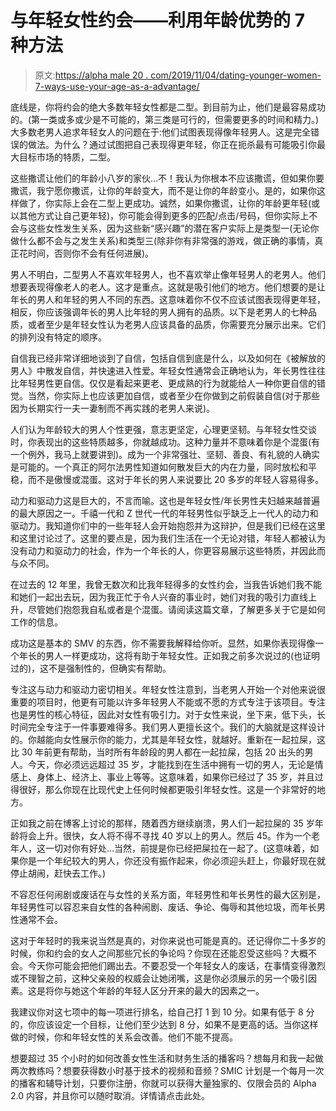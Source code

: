 # 与年轻女性约会——利用年龄优势的 7 种方法

> 原文:[https://alpha male 20 . com/2019/11/04/dating-younger-women-7-ways-use-your-age-as-a-advantage/](https://alphamale20.com/2019/11/04/dating-younger-women-7-ways-to-use-your-age-as-an-advantage/)

底线是，你将约会的绝大多数年轻女性都是二型。到目前为止，他们是最容易成功的。(第一类或多或少是不可能的，第三类是可行的，但需要更多的时间和精力。)大多数老男人追求年轻女人的问题在于:他们试图表现得像年轻男人。这是完全错误的做法。为什么？通过试图把自己表现得更年轻，你正在扼杀最有可能吸引你最大目标市场的特质，二型。

这些撒谎让他们的年龄小八岁的家伙…不！我认为你根本不应该撒谎，但如果你要撒谎，我宁愿你撒谎，让你的年龄变大，而不是让你的年龄变小。是的，如果你这样做了，你实际上会在二型上更成功。诚然，如果你撒谎，让你的年龄更年轻(或以其他方式让自己更年轻)，你可能会得到更多的匹配/点击/号码，但你实际上不会与这些女性发生关系，因为这些新“感兴趣”的潜在客户实际上是类型一(无论你做什么都不会与之发生关系)和类型三(除非你有非常强的游戏，做正确的事情，真正花时间，否则你不会有任何进展)。

男人不明白，二型男人不喜欢年轻男人，也不喜欢举止像年轻男人的老男人。他们想要表现得像老人的老人。这才是重点。这就是吸引他们的地方。他们想要的是让年长的男人和年轻的男人不同的东西。这意味着你不仅不应该试图表现得更年轻，相反，你应该强调年长的男人比年轻的男人拥有的品质。以下是老男人的七种品质，或者至少是年轻女性认为老男人应该具备的品质，你需要充分展示出来。它们的排列没有特定的顺序。

自信我已经非常详细地谈到了自信，包括自信到底是什么，以及如何在《被解放的男人》中散发自信，并快速进入性爱。年轻女性通常会正确地认为，年长男性往往比年轻男性更自信。仅仅是看起来更老、更成熟的行为就能给人一种你更自信的错觉。当然，你实际上也应该更加自信，或者至少在你做到之前假装自信(对于那些因为长期实行一夫一妻制而不再实践的老男人来说)。

人们认为年龄较大的男人个性更强，意志更坚定，心理更坚韧。与年轻女性交谈时，你表现出的这些特质越多，你就越成功。这种力量并不意味着你是个混蛋(有一个例外，我马上就要讲到)。成为一个非常强壮、坚韧、善良、有礼貌的人确实是可能的。一个真正的阿尔法男性知道如何散发巨大的内在力量，同时放松和平稳，而不是傲慢或混蛋。这对于年长的男人来说要比 20 多岁的年轻人容易得多。

动力和驱动力这是巨大的，不言而喻。这也是年轻女性/年长男性夫妇越来越普遍的最大原因之一。千禧一代和 Z 世代一代的年轻男性似乎缺乏上一代人的动力和驱动力。我知道你们中的一些年轻人会开始抱怨并为这辩护，但是我们已经在这里和这里讨论过了。这里的要点是，因为我们生活在一个无论对错，年轻人都被认为没有动力和驱动力的社会，作为一个年长的人，你更容易展示这些特质，并因此而与众不同。

在过去的 12 年里，我曾无数次和比我年轻得多的女性约会，当我告诉她们我不能和她们一起出去玩，因为我正忙于令人兴奋的事业时，她们对我的吸引力直线上升，尽管她们抱怨我自私或者是个混蛋。请阅读这篇文章，了解更多关于它是如何工作的信息。

成功这是基本的 SMV 的东西，你不需要我解释给你听。显然，如果你表现得像一个年长的男人一样更成功，这将有助于年轻女性。正如我之前多次说过的(也证明过的)，这不是强制性的，但确实有帮助。

专注这与动力和驱动力密切相关。年轻女性注意到，当老男人开始一个对他来说很重要的项目时，他更有可能以许多年轻男人不能或不愿的方式专注于该项目。专注也是男性的核心特征，因此对女性有吸引力。对于女性来说，坐下来，低下头，长时间完全专注于一件事要难得多。我们男人更擅长这个。我们的大脑就是这样设计的。你越能向女性展示你的能力，尤其是年轻女性，就越好。重新在一起拉屎，这比 30 年前更有帮助，当时所有年龄段的男人都在一起拉屎，包括 20 出头的男人。今天，你必须远远超过 35 岁，才能找到在生活中拥有一切的男人，无论是情感上、身体上、经济上、事业上等等。这意味着，如果你已经过了 35 岁，并且过得很好，那么你现在比现代史上任何时候都更吸引年轻女性。这是一个非常好的地方。

正如我之前在博客上讨论的那样，随着西方继续崩溃，男人们一起拉屎的 35 岁年龄将会上升。很快，女人将不得不寻找 40 岁以上的男人。然后 45。作为一个老年人，这一切对你有好处…当然，前提是你已经把屎拉在一起了。(这意味着，如果你是一个年纪较大的男人，你还没有振作起来，你必须迎头赶上，你最好现在就停止胡闹，赶快去工作。)

不容忍任何闹剧或废话在与女性的关系方面，年轻男性和年长男性的最大区别是，年轻男性可以容忍来自女性的各种闹剧、废话、争论、侮辱和其他垃圾，而年长男性通常不会。

这对于年轻时的我来说当然是真的，对你来说也可能是真的。还记得你二十多岁的时候，你和约会的女人之间那些冗长的争论吗？你现在还能忍受这些吗？大概不会。今天你可能会把他们踢出去。不要忍受一个年轻女人的废话，在事情变得激烈或不理智之前，这种父亲般的权威会让她闭嘴，这是你必须展示的另一个吸引因素。这是将你与她这个年龄的年轻人区分开来的最大的因素之一。

我建议你对这七项中的每一项进行排名，给自己打 1 到 10 分。如果有低于 8 分的，你应该设定一个目标，让他们至少达到 8 分，如果不是更高的话。当你这样做的时候，你和年轻女性的关系会改善。他们不能不提高。

想要超过 35 个小时的如何改善女性生活和财务生活的播客吗？想每月和我一起做两次教练吗？想要获得数小时基于技术的视频和音频？SMIC 计划是一个每月一次的播客和辅导计划，只要你注册，你就可以获得大量独家的、仅限会员的 Alpha 2.0 内容，并且你可以随时取消。详情请点击此处。